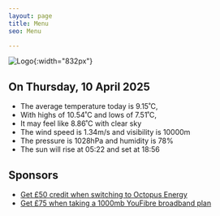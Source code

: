 ```yaml
---
layout: page
title: Menu
seo: Menu

---
```


![Logo](/images/logo.jpg){:width="832px"}

<!-- weather_marker starts -->
## On Thursday, 10 April 2025

- The average temperature today is 9.15˚C,
- With highs of 10.54˚C and lows of 7.51˚C,
- It may feel like 8.86˚C with clear sky
- The wind speed is 1.34m/s and visibility is 10000m
- The pressure is 1028hPa and humidity is 78%
- The sun will rise at 05:22 and set at 18:56

<!-- weather_marker ends -->

## Sponsors

- [Get £50 credit when switching to Octopus Energy](https://bit.ly/3oD1nnS)
- [Get £75 when taking a 1000mb YouFibre broadband plan](https://aklam.io/91zWhU?)



